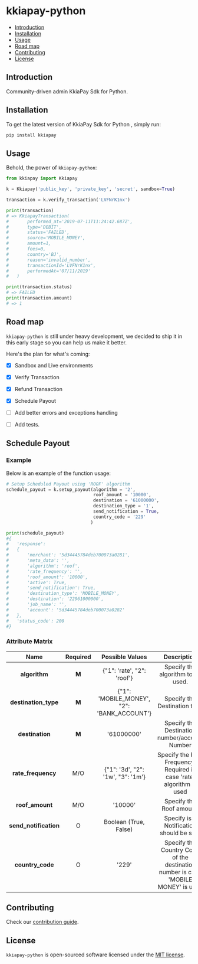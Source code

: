 # kkiapay-python

- [Introduction](#introduction)
- [Installation](#installation)
- [Usage](#usage)
- [Road map](#road-map)
- [Contributing](#contributing)
- [License](#license)

## Introduction

Community-driven admin KkiaPay Sdk for Python.

## Installation

To get the latest version of KkiaPay Sdk for Python , simply run:

```bash
pip install kkiapay
```

## Usage

Behold, the power of `kkiapay-python`:

```python
from kkiapay import Kkiapay

k = Kkiapay('public_key', 'private_key', 'secret', sandbox=True)

transaction = k.verify_transaction('LVFNrK1nx')

print(transaction)
# => KkiapayTransaction(
#       performed_at='2019-07-11T11:24:42.687Z',
#       type='DEBIT',
#       status='FAILED',
#       source='MOBILE_MONEY',
#       amount=1,
#       fees=0,
#       country='BJ',
#       reason='invalid_number',
#       transactionId='LVFNrK1nx',
#       performedAt='07/11/2019'
#   )

print(transaction.status)
# => FAILED
print(transaction.amount)
# => 1
```

## Road map

`kkiapay-python` is still under heavy development, we decided to ship it in this early stage so you can help us make it better.

Here's the plan for what's coming:

- [x] Sandbox and Live environments
- [x] Verify Transaction
- [x] Refund Transaction
- [x] Schedule Payout
- [ ] Add better errors and exceptions handling
- [ ] Add tests.


## Schedule Payout

### Example
Below is an example of the function usage:
```python
# Setup Scheduled Payout using 'ROOF' algorithm
schedule_payout = k.setup_payout(algorithm = '2',
                                 roof_amount = '10000',
                                 destination = '61000000',
                                 destination_type = '1',
                                 send_notification = True,
                                 country_code = '229'
                                )

print(schedule_payout)
#{
#	'response':
#	{
#		'merchant': '5d34445784deb700073a0281',
#		'meta_data': '',
#		'algorithm': 'roof',
#		'rate_frequency': '',
#		'roof_amount': '10000',
#		'active': True,
#		'send_notification': True,
#		'destination_type': 'MOBILE_MONEY',
#		'destination': '22961000000',
#		'job_name': '',
#		'account': '5d34445784deb700073a0282'
#	},
#	'status_code': 200
#}
```

### Attribute Matrix
|        Name       | Required |               Possible Values              |                                    Description                                    |
|:-----------------:|:--------:|:------------------------------------------:|:---------------------------------------------------------------------------------:|
|     **algorithm**     |     **M**    |         {"1": 'rate', "2": 'roof'}         |                         Specify the algorithm to be used.                         |
|  **destination_type** |     **M**    | {"1": 'MOBILE_MONEY', "2": 'BANK_ACCOUNT'} |                            Specify the Destination type                           |
|    **destination**    |     **M**    |                 '61000000'                 |                              Specify the Destination number/account Number                                                     |
|   **rate_frequency**  |    M/O   	|      {"1": '3d', "2": '1w', "3": '1m'}     |       Specify the Rate Frequency. Required in case 'rate' algorithm is used       |
|    **roof_amount**    |    M/O   |                   '10000'                  |                              Specify the Roof amount.                             |
| **send_notification** |     O    |            Boolean (True, False)           |                      Specify is a Notification should be sent                     |
|    **country_code**   |     O    |                    '229'                   | Specify the Country Code of the destination number is case 'MOBILE MONEY' is used |


## Contributing

Check our [contribution guide](CONTRIBUTING.md).

## License

`kkiapay-python` is open-sourced software licensed under the [MIT license](https://opensource.org/licenses/MIT).
